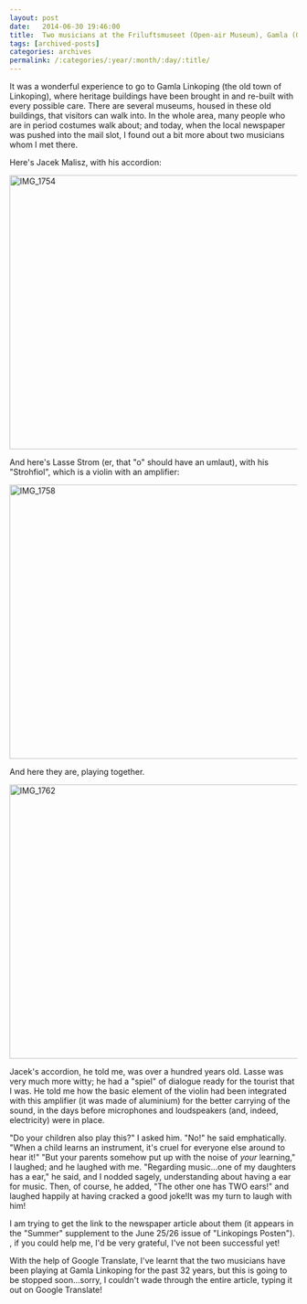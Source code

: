 ```yaml
---
layout: post
date:	2014-06-30 19:46:00
title:  Two musicians at the Friluftsmuseet (Open-air Museum), Gamla (Old) Linkoping, 280614
tags: [archived-posts]
categories: archives
permalink: /:categories/:year/:month/:day/:title/
---
```

It was a wonderful experience to go to Gamla Linkoping (the old town of Linkoping), where heritage buildings have been brought in and re-built with every possible care. There are several museums, housed in these old buildings, that visitors can walk into. In the whole area, many people who are in period costumes walk about; and today, when the local newspaper was pushed into the mail slot, I found out a bit more about two musicians whom I met there.

Here's Jacek Malisz, with his accordion:

<a href="https://www.flickr.com/photos/86494503@N00/14354148997/" title="IMG_1754 by mohandep, on Flickr"><img src="https://farm4.staticflickr.com/3890/14354148997_53387cb4d2_z.jpg" width="640" height="480" alt="IMG_1754"></a>


And here's Lasse Strom (er, that "o" should have an umlaut), with his "Strohfiol", which is a violin with an amplifier:

<a href="https://www.flickr.com/photos/86494503@N00/14560725973/" title="IMG_1758 by mohandep, on Flickr"><img src="https://farm3.staticflickr.com/2932/14560725973_33c53cf9d4_z.jpg" width="640" height="480" alt="IMG_1758"></a>



And here they are, playing together. 

<a href="https://www.flickr.com/photos/86494503@N00/14353995789/" title="IMG_1762 by mohandep, on Flickr"><img src="https://farm4.staticflickr.com/3877/14353995789_91e28ae66a_z.jpg" width="640" height="480" alt="IMG_1762"></a>


Jacek's accordion, he told me, was over a hundred years old. Lasse was very much more witty; he had a "spiel" of dialogue ready for the tourist that I was. He told me how the basic element of the violin had been integrated with this amplifier (it was made of aluminium) for the better carrying of the sound, in the days before microphones and loudspeakers (and, indeed, electricity) were in place.

"Do your children also play this?" I asked him. "No!" he said emphatically. "When a child learns an instrument, it's cruel for everyone else around to hear it!" "But your parents somehow put up with the noise of *your* learning," I laughed; and he laughed with me. "Regarding music...one of my daughters has a ear," he said, and I nodded sagely, understanding about having a ear for music. Then, of course, he added, "The other one has TWO ears!" and laughed happily at having cracked a good joke!It was my turn to laugh with him!

I am trying to get the link to the newspaper article about them (it appears in the "Summer" supplement to the June 25/26 issue of "Linkopings Posten"). <lj user="kejn">, if you could help me, I'd be very grateful, I've not been successful yet!

With the help of Google Translate, I've learnt that the two musicians have been playing at Gamla Linkoping for the past 32 years, but this is going to be stopped soon...sorry, I couldn't wade through the entire article, typing it out on Google Translate!
